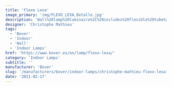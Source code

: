 ```yaml
---
title: 'Flexo Lexa'
image_primary: 'img/FLEXO_LEXA_Detalle.jpg'
description: 'Wall%20lamp%20luminaire%2C%20includes%20flexible%20tube%20structure%A0made%20of%20brass%20that%20guarantees%20both%20rigidity%20and%A0higher%20quality%20in%20day-to-day%20use.%20Its%20flexo%20arm%A0adapts%20to%20different%20positions%20and%20permits%20focusing%A0light%20to%20a%20specific%20places%20without%20being%20blind%20due%A0to%20its%20warm%20light.%20A%20on/off%20switch%20is%20located%20on%A0the%20front%20part%20and%20within%20easy%20reach.%20It%20comes%20with%20an%20orientable%20zamac%20injection%20hood%A0with%20a%202.7%20W%20LED%20which%20practically%20does%20not%A0emanate%20heat.%20As%20a%20result%20there%20is%20major%20security%2C%A0a%20real%20guarantee%20of%20100.000%20hours%20of%20life%20since%A0LED%20tecnology%20depends%20mostly%20on%20the%20heat%20from%A0the%20Light-emitting%20diode%2C%20more%20wats%20means%20more%A0heat%20concentration%20and%20less%20duration.'
designer: 'Christophe Mathieu'
tags:
  - 'Bover'
  - 'Indoor'
  - 'Wall'
  - 'Indoor Lamps'
href: 'https://www.bover.es/en/lamp/flexo-lexa/'
category: 'Indoor Lamps'
subtitle: ''
manufacturer: 'Bover'
slug: '/manufacturers/bover/indoor-lamps/christophe-mathieu-flexo-lexa'
date: '2021-02-17'
---
```

